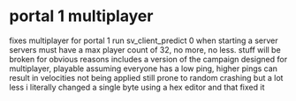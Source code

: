 # portal 1 multiplayer
fixes multiplayer for portal 1
run sv_client_predict 0 when starting a server
servers must have a max player count of 32, no more, no less.
stuff will be broken for obvious reasons
includes a version of the campaign designed for multiplayer, playable assuming everyone has a low ping, higher pings can result in velocities not being applied
still prone to random crashing but a lot less
i literally changed a single byte using a hex editor and that fixed it

